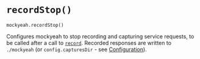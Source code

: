 # `recordStop()`

`mockyeah.recordStop()`

Configures mockyeah to stop recording and capturing service requests,
to be called after a call to [`record`](API/record.md).
Recorded responses are written to `./mockyeah`
(or `config.capturesDir` - see [Configuration](Configuration.md)).
